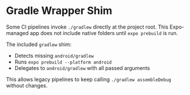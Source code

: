 # Gradle Wrapper Shim

Some CI pipelines invoke `./gradlew` directly at the project root. This Expo-managed app does not include native folders until `expo prebuild` is run.

The included `gradlew` shim:
- Detects missing `android/gradlew`
- Runs `expo prebuild --platform android`
- Delegates to `android/gradlew` with all passed arguments

This allows legacy pipelines to keep calling `./gradlew assembleDebug` without changes.
